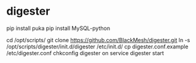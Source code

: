 # digester

pip install puka
pip install MySQL-python

cd /opt/scripts/
git clone https://github.com/BlackMesh/digester.git
ln -s /opt/scripts/digester/init.d/digester /etc/init.d/
cp digester.conf.example /etc/digester.conf
chkconfig digester on
service digester start

